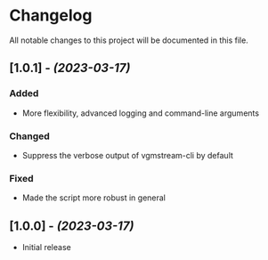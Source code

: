 # Changelog

All notable changes to this project will be documented in this file.

## [1.0.1] - _(2023-03-17)_

### Added
- More flexibility, advanced logging and command-line arguments

### Changed
- Suppress the verbose output of vgmstream-cli by default

### Fixed
- Made the script more robust in general

## [1.0.0] - _(2023-03-17)_

- Initial release
